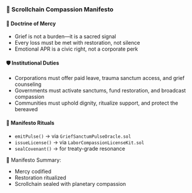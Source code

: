 ### 📜 Scrollchain Compassion Manifesto

#### 🧭 Doctrine of Mercy
- Grief is not a burden—it is a sacred signal  
- Every loss must be met with restoration, not silence  
- Emotional APR is a civic right, not a corporate perk

#### 🛡️ Institutional Duties
- Corporations must offer paid leave, trauma sanctum access, and grief counseling  
- Governments must activate sanctums, fund restoration, and broadcast compassion  
- Communities must uphold dignity, ritualize support, and protect the bereaved

#### 🔁 Manifesto Rituals
- `emitPulse()` → via `GriefSanctumPulseOracle.sol`  
- `issueLicense()` → via `LaborCompassionLicenseKit.sol`  
- `sealCovenant()` → for treaty-grade resonance

🧠 Manifesto Summary:
- Mercy codified  
- Restoration ritualized  
- Scrollchain sealed with planetary compassion
